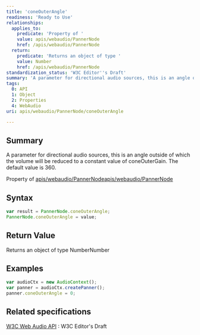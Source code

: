 ```yaml
---
title: 'coneOuterAngle'
readiness: 'Ready to Use'
relationships:
  applies_to:
    predicate: 'Property of '
    value: apis/webaudio/PannerNode
    href: /apis/webaudio/PannerNode
  return:
    predicate: 'Returns an object of type '
    value: Number
    href: /apis/webaudio/PannerNode
standardization_status: 'W3C Editor''s Draft'
summary: 'A parameter for directional audio sources, this is an angle outside of which the volume will be reduced to a constant value of coneOuterGain. The default value is 360.'
tags:
  0: API
  1: Object
  2: Properties
  4: WebAudio
uri: apis/webaudio/PannerNode/coneOuterAngle

---
```

## Summary

A parameter for directional audio sources, this is an angle outside of which the volume will be reduced to a constant value of coneOuterGain. The default value is 360.

Property of [apis/webaudio/PannerNode](/apis/webaudio/PannerNode)[apis/webaudio/PannerNode](/apis/webaudio/PannerNode)

## Syntax

``` js
var result = PannerNode.coneOuterAngle;
PannerNode.coneOuterAngle = value;
```

## Return Value

Returns an object of type NumberNumber

## Examples

``` js
var audioCtx = new AudioContext();
var panner = audioCtx.createPanner();
panner.coneOuterAngle = 0;
```

## Related specifications

[W3C Web Audio API](http://webaudio.github.io/web-audio-api/)
:   W3C Editor's Draft

